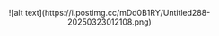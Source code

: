 <p align="center">
![alt text](https://i.postimg.cc/mDd0B1RY/Untitled288-20250323012108.png)

<!--
**wishlizx/wishlizx** is a ✨ _special_ ✨ repository because its `README.md` (this file) appears on your GitHub profile.
